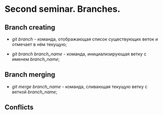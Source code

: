 # Second seminar. Branches.

## Branch creating

* *git branch* - команда, отображающая список существующих веток и отмечает в нём текущую;

* *git branch branch_name* - команда, инициализирующая ветку с именем *branch_name*;

## Branch merging

* *git merge branch_name* - команда, сливающая текущую ветку с веткой *branch_name*;


## Conflicts
